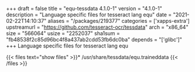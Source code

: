 +++
draft = false
title = "equ-tessdata 4.1.0-1"
version = "4.1.0-1"
description = "Language specific files for tesseract lang equ"
date = "2021-02-22T14:10:37"
aliases = "/packages/219377"
categories = ['xapps-extra']
upstreamurl = "https://github.com/tesseract-ocr/tessdata"
arch = "x86_64"
size = "566064"
usize = "2252037"
sha1sum = "fb48538f2c85d96bc4f8a437ab2cdd53fb6dc0ba"
depends = "['glibc']"
+++
Language specific files for tesseract lang equ

{{< files text="show files" >}}* /usr/share/tessdata/equ.traineddata
{{< /files >}}